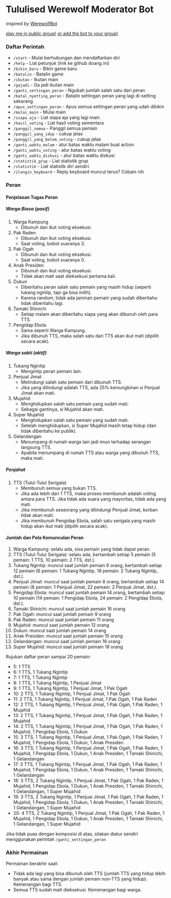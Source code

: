 # Tululised Werewolf Moderator Bot

inspired by [WerewolfBot](https://telegram.me/werewolfbot)

[play me in public group!](https://telegram.me/lycantulul)
[or add the bot to your group!](https://telegram.me/lycantulul_bot)

### Daftar Perintah
- `/start` - Mulai berhubungan dan mendaftarkan diri
- `/help` - Liat petunjuk (link ke github doang ini)
- `/bikin_baru` - Bikin game baru
- `/batalin` - Batalin game
- `/ikutan` - Ikutan main
- `/gajadi` - Ga jadi ikutan main
- `/ganti_settingan_peran` - Ngubah jumlah salah satu dari peran
- `/batal_nyetting_peran` - Batalin settingan peran yang lagi di-setting sekarang
- `/apus_settingan_peran` - Apus semua settingan peran yang udah dibikin
- `/mulai_main` - Mulai main
- `/siapa_aja` - Liat siapa aja yang lagi main
- `/hasil_voting` - Liat hasil voting sementara
- `/panggil_semua` - Panggil semua pemain
- `/panggil_yang_idup` - cukup jelas
- `/panggil_yang_belom_voting` - cukup jelas
- `/ganti_waktu_malam` - atur batas waktu malam buat action
- `/ganti_waktu_voting` - atur batas waktu voting
- `/ganti_waktu_diskusi` - atur batas waktu diskusi
- `/statistik_grup` - Liat statistik grup
- `/statistik` - Liat statistik diri sendiri
- `/ilangin_keyboard` - Reply keyboard muncul terus? Cobain nih

### Peran

#### Penjelasan Tugas Peran

##### Warga Biasa (pasif)
1. Warga Kampung
   - Dibunuh dan ikut voting eksekusi.
1. Pak Raden
   - Dibunuh dan ikut voting eksekusi.
   - Saat voting, bobot suaranya 3.
1. Pak Ogah
   - Dibunuh dan ikut voting eksekusi.
   - Saat voting, bobot suaranya 0.
1. Anak Presiden
   - Dibunuh dan ikut voting eksekusi.
   - Tidak akan mati saat dieksekusi pertama kali.
1. Dukun
   - Diberitahu peran salah satu pemain yang masih hidup (seperti tukang ngintip, tapi ga bisa milih).
   - Karena random, tidak ada jaminan pemain yang sudah diberitahu tidak diberitahu lagi.
1. Tamaki Shinichi
   - Setiap malam akan diberitahu siapa yang akan dibunuh oleh para TTS.
1. Pengidap Ebola
   - Sama seperti Warga Kampung.
   - Jika dibunuh TTS, maka salah satu dari TTS akan ikut mati (dipilih secara acak).

##### Warga sakti (aktif)
1. Tukang Ngintip
   - Mengintip peran pemain lain.
1. Penjual Jimat
   - Melindungi salah satu pemain dari dibunuh TTS.
   - Jika yang dilindungi adalah TTS, ada 25% kemungkinan si Penjual Jimat akan mati.
1. Mujahid
   - Menghidupkan salah satu pemain yang sudah mati.
   - Sebagai gantinya, si Mujahid akan mati.
1. Super Mujahid
   - Menghidupkan salah satu pemain yang sudah mati.
   - Setelah menghidupkan, si Super Mujahid masih tetap hidup (dan tidak diberitahu ke publik).
1. Gelandangan
   - Menumpang di rumah warga lain jadi imun terhadap serangan langsung TTS.
   - Apabila menumpang di rumah TTS atau warga yang dibunuh TTS, maka mati.

##### Penjahat
1. TTS (Tulul-Tulul Serigala)
   - Membunuh semua yang bukan TTS.
   - Jika ada lebih dari 1 TTS, maka proses membunuh adalah voting antara para TTS. Jika tidak ada suara yang mayoritas, tidak ada yang mati.
   - Jika membunuh seseorang yang dilindungi Penjual Jimat, korban tidak akan mati.
   - Jika membunuh Pengidap Ebola, salah satu serigala yang masih hidup akan ikut mati (dipilih secara acak).

#### Jumlah dan Pola Kemunculan Peran

1. Warga Kampung: selalu ada, sisa pemain yang tidak dapat peran.
1. TTS (Tulul-Tulul Serigala): selalu ada, bertambah setiap 5 pemain (5 pemain: 1 TTS, 10 pemain: 2 TTS, dst.).
1. Tukang Ngintip: muncul saat jumlah pemain 6 orang, bertambah setiap 12 pemain (6 pemain: 1 Tukang Ngintip, 18 pemain: 2 Tukang Ngintip, dst.).
1. Penjual Jimat: muncul saat jumlah pemain 8 orang, bertambah setiap 14 pemain (8 pemain: 1 Penjual Jimat, 22 pemain: 2 Penjual Jimat, dst.).
1. Pengidap Ebola: muncul saat jumlah pemain 14 orang, bertambah setiap 10 pemain (14 pemain: 1 Pengidap Ebola, 24 pemain: 2 Pengidap Ebola, dst.).
1. Tamaki Shinichi: muncul saat jumlah pemain 16 orang
1. Pak Ogah: muncul saat jumlah pemain 9 orang
1. Pak Raden: muncul saat jumlah pemain 11 orang
1. Mujahid: muncul saat jumlah pemain 12 orang
1. Dukun: muncul saat jumlah pemain 14 orang
1. Anak Presiden: muncul saat jumlah pemain 15 orang
1. Gelandangan: muncul saat jumlah pemain 16 orang
1. Super Mujahid: muncul saat jumlah pemain 18 orang

Rujukan daftar peran sampai 20 pemain:
- 5: 1 TTS
- 6: 1 TTS, 1 Tukang Ngintip
- 7: 1 TTS, 1 Tukang Ngintip
- 8: 1 TTS, 1 Tukang Ngintip, 1 Penjual Jimat
- 9: 1 TTS, 1 Tukang Ngintip, 1 Penjual Jimat, 1 Pak Ogah
- 10: 2 TTS, 1 Tukang Ngintip, 1 Penjual Jimat, 1 Pak Ogah 
- 11: 2 TTS, 1 Tukang Ngintip, 1 Penjual Jimat, 1 Pak Ogah, 1 Pak Raden
- 12: 2 TTS, 1 Tukang Ngintip, 1 Penjual Jimat, 1 Pak Ogah, 1 Pak Raden, 1 Mujahid
- 13: 2 TTS, 1 Tukang Ngintip, 1 Penjual Jimat, 1 Pak Ogah, 1 Pak Raden, 1 Mujahid
- 14: 2 TTS, 1 Tukang Ngintip, 1 Penjual Jimat, 1 Pak Ogah, 1 Pak Raden, 1 Mujahid, 1 Pengidap Ebola, 1 Dukun
- 15: 3 TTS, 1 Tukang Ngintip, 1 Penjual Jimat, 1 Pak Ogah, 1 Pak Raden, 1 Mujahid, 1 Pengidap Ebola, 1 Dukun, 1 Anak Presiden
- 16: 3 TTS, 1 Tukang Ngintip, 1 Penjual Jimat, 1 Pak Ogah, 1 Pak Raden, 1 Mujahid, 1 Pengidap Ebola, 1 Dukun, 1 Anak Presiden, 1 Tamaki Shinichi, 1 Gelandangan
- 17: 3 TTS, 1 Tukang Ngintip, 1 Penjual Jimat, 1 Pak Ogah, 1 Pak Raden, 1 Mujahid, 1 Pengidap Ebola, 1 Dukun, 1 Anak Presiden, 1 Tamaki Shinichi, 1 Gelandangan
- 18: 3 TTS, 2 Tukang Ngintip, 1 Penjual Jimat, 1 Pak Ogah, 1 Pak Raden, 1 Mujahid, 1 Pengidap Ebola, 1 Dukun, 1 Anak Presiden, 1 Tamaki Shinichi, 1 Gelandangan, 1 Super Mujahid
- 19: 3 TTS, 2 Tukang Ngintip, 1 Penjual Jimat, 1 Pak Ogah, 1 Pak Raden, 1 Mujahid, 1 Pengidap Ebola, 1 Dukun, 1 Anak Presiden, 1 Tamaki Shinichi, 1 Gelandangan, 1 Super Mujahid
- 20: 4 TTS, 2 Tukang Ngintip, 1 Penjual Jimat, 1 Pak Ogah, 1 Pak Raden, 1 Mujahid, 1 Pengidap Ebola, 1 Dukun, 1 Anak Presiden, 1 Tamaki Shinichi, 1 Gelandangan, 1 Super Mujahid

Jika tidak puas dengan komposisi di atas, silakan diatur sendiri menggunakan perintah `/ganti_settingan_peran`

### Akhir Permainan

Permainan berakhir saat:
- Tidak ada lagi yang bisa dibunuh oleh TTS (jumlah TTS yang hidup lebih banyak atau sama dengan jumlah pemain non-TTS yang hidup). Kemenangan bagi TTS.
- Semua TTS sudah mati dieksekusi. Kemenangan bagi warga.
